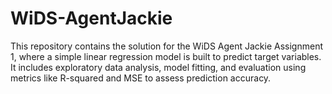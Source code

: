 # WiDS-AgentJackie
This repository contains the solution for the WiDS Agent Jackie Assignment 1, where a simple linear regression model is built to predict target variables. It includes exploratory data analysis, model fitting, and evaluation using metrics like R-squared and MSE to assess prediction accuracy.
